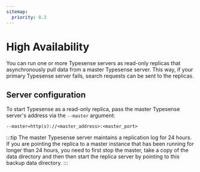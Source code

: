 ```yaml
---
sitemap:
  priority: 0.3
---
```


# High Availability

You can run one or more Typesense servers as read-only replicas that asynchronously pull data from a master Typesense server. This way, if your primary Typesense server fails, search requests can be sent to the replicas.

## Server configuration

To start Typesense as a read-only replica, pass the master Typesense server's address via the `--master` argument:

`--master=http(s)://<master_address>:<master_port>`

:::tip
The master Typesense server maintains a replication log for 24 hours. If you are pointing the replica to a master instance that has been running for longer than 24 hours, you need to first stop the master, take a copy of the data directory and then then start the replica server by pointing to this backup data directory.
:::

<Tabs :tabs="['Ruby','Python','JavaScript']">
  <template v-slot:Ruby>

```rb
require 'typesense'

client = Typesense::Client.new(
  master_node: {
    host:     'localhost',
    port:     8108,
    protocol: 'http',
    api_key:  '<API_KEY>'
  },

  read_replica_nodes: [
    {
      host:     'read_replica_1',
      port:     8108,
      protocol: 'http',
      api_key:  '<API_KEY>'
    }
  ],

  timeout_seconds: 2
)
```

  </template>
  <template v-slot:Python>

```py
import typesense

client = typesense.Client({
  'master_node': {
    'host': 'localhost',
    'port': '8108',
    'protocol': 'http',
    'api_key': '<API_KEY>'
  },
  'read_replica_nodes': [{
    'host': 'read_replica_1',
    'port': '8108',
    'protocol': 'http',
    'api_key': '<API_KEY>'
  }],
  'timeout_seconds': 2
})
```

  </template>
  <template v-slot:JavaScript>

```js
let client = new Typesense.Client({
  'masterNode': {
    'host': 'master',
    'port': '8108',
    'protocol': 'http',
    'apiKey': '<API_KEY>'
  },
  'readReplicaNodes': [{
    'host': 'read_replica_1',
    'port': '8108',
    'protocol': 'http',
    'apiKey': '<API_KEY>'
  }],
  'timeoutSeconds': 2
})
```

  </template>
</Tabs>
